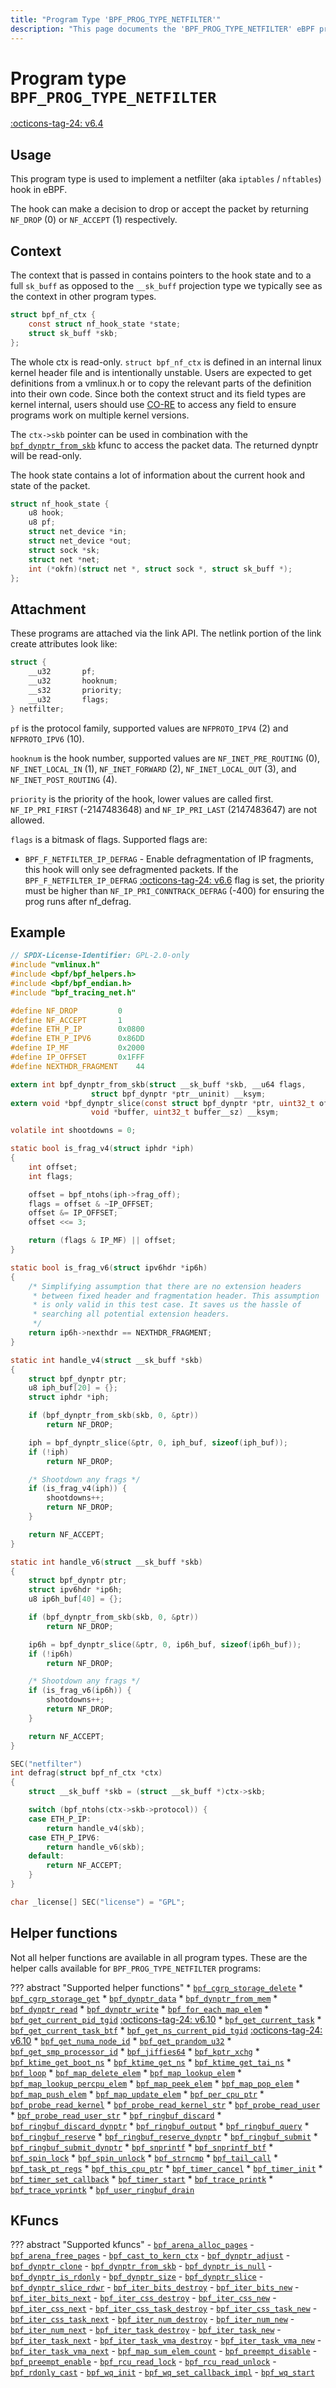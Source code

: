 ```yaml
---
title: "Program Type 'BPF_PROG_TYPE_NETFILTER'"
description: "This page documents the 'BPF_PROG_TYPE_NETFILTER' eBPF program type, including its definition, usage, program types that can use it, and examples."
---
```

# Program type `BPF_PROG_TYPE_NETFILTER`

<!-- [FEATURE_TAG](BPF_PROG_TYPE_NETFILTER) -->
[:octicons-tag-24: v6.4](https://github.com/torvalds/linux/commit/84601d6ee68ae820dec97450934797046d62db4b)
<!-- [/FEATURE_TAG] -->

## Usage

This program type is used to implement a netfilter (aka `iptables` / `nftables`) hook in eBPF. 

The hook can make a decision to drop or accept the packet by returning `NF_DROP` (0) or `NF_ACCEPT` (1) respectively.

## Context

The context that is passed in contains pointers to the hook state and to a full `sk_buff` as opposed to the `__sk_buff` projection type we typically see as the context in other program types.

```c
struct bpf_nf_ctx {
	const struct nf_hook_state *state;
	struct sk_buff *skb;
};
```

The whole ctx is read-only. `struct bpf_nf_ctx` is defined in an internal linux kernel header file and is intentionally unstable. Users are expected to get definitions from a vmlinux.h or to copy the relevant parts of the definition into their own code. Since both the context struct and its field types are kernel internal, users should use [CO-RE](../../concepts/core.md) to access any field to ensure programs work on multiple kernel versions.

The `ctx->skb` pointer can be used in combination with the [`bpf_dynptr_from_skb`](../kfuncs/bpf_dynptr_from_skb.md) kfunc to access the packet data. The returned dynptr will be read-only.

The hook state contains a lot of information about the current hook and state of the packet.

```c
struct nf_hook_state {
	u8 hook;
	u8 pf;
	struct net_device *in;
	struct net_device *out;
	struct sock *sk;
	struct net *net;
	int (*okfn)(struct net *, struct sock *, struct sk_buff *);
};
```

## Attachment

These programs are attached via the link API. The netlink portion of the link create attributes look like:

```c
struct {
    __u32		pf;
    __u32		hooknum;
    __s32		priority;
    __u32		flags;
} netfilter;
```

`pf` is the protocol family, supported values are `NFPROTO_IPV4` (2) and `NFPROTO_IPV6` (10).

`hooknum` is the hook number, supported values are `NF_INET_PRE_ROUTING` (0), `NF_INET_LOCAL_IN` (1), `NF_INET_FORWARD` (2), `NF_INET_LOCAL_OUT` (3), and `NF_INET_POST_ROUTING` (4).

`priority` is the priority of the hook, lower values are called first. `NF_IP_PRI_FIRST` (-2147483648) and `NF_IP_PRI_LAST` (2147483647) are not allowed.

`flags` is a bitmask of flags. Supported flags are:

* `BPF_F_NETFILTER_IP_DEFRAG` - Enable defragmentation of IP fragments, this hook will only see defragmented packets. If the `BPF_F_NETFILTER_IP_DEFRAG` [:octicons-tag-24: v6.6](https://github.com/torvalds/linux/commit/91721c2d02d3a0141df8a4787c7079b89b0d0607) flag is set, the priority must be higher than `NF_IP_PRI_CONNTRACK_DEFRAG` (-400) for ensuring the prog runs after nf_defrag.

## Example

```c
// SPDX-License-Identifier: GPL-2.0-only
#include "vmlinux.h"
#include <bpf/bpf_helpers.h>
#include <bpf/bpf_endian.h>
#include "bpf_tracing_net.h"

#define NF_DROP			0
#define NF_ACCEPT		1
#define ETH_P_IP		0x0800
#define ETH_P_IPV6		0x86DD
#define IP_MF			0x2000
#define IP_OFFSET		0x1FFF
#define NEXTHDR_FRAGMENT	44

extern int bpf_dynptr_from_skb(struct __sk_buff *skb, __u64 flags,
			      struct bpf_dynptr *ptr__uninit) __ksym;
extern void *bpf_dynptr_slice(const struct bpf_dynptr *ptr, uint32_t offset,
			      void *buffer, uint32_t buffer__sz) __ksym;

volatile int shootdowns = 0;

static bool is_frag_v4(struct iphdr *iph)
{
	int offset;
	int flags;

	offset = bpf_ntohs(iph->frag_off);
	flags = offset & ~IP_OFFSET;
	offset &= IP_OFFSET;
	offset <<= 3;

	return (flags & IP_MF) || offset;
}

static bool is_frag_v6(struct ipv6hdr *ip6h)
{
	/* Simplifying assumption that there are no extension headers
	 * between fixed header and fragmentation header. This assumption
	 * is only valid in this test case. It saves us the hassle of
	 * searching all potential extension headers.
	 */
	return ip6h->nexthdr == NEXTHDR_FRAGMENT;
}

static int handle_v4(struct __sk_buff *skb)
{
	struct bpf_dynptr ptr;
	u8 iph_buf[20] = {};
	struct iphdr *iph;

	if (bpf_dynptr_from_skb(skb, 0, &ptr))
		return NF_DROP;

	iph = bpf_dynptr_slice(&ptr, 0, iph_buf, sizeof(iph_buf));
	if (!iph)
		return NF_DROP;

	/* Shootdown any frags */
	if (is_frag_v4(iph)) {
		shootdowns++;
		return NF_DROP;
	}

	return NF_ACCEPT;
}

static int handle_v6(struct __sk_buff *skb)
{
	struct bpf_dynptr ptr;
	struct ipv6hdr *ip6h;
	u8 ip6h_buf[40] = {};

	if (bpf_dynptr_from_skb(skb, 0, &ptr))
		return NF_DROP;

	ip6h = bpf_dynptr_slice(&ptr, 0, ip6h_buf, sizeof(ip6h_buf));
	if (!ip6h)
		return NF_DROP;

	/* Shootdown any frags */
	if (is_frag_v6(ip6h)) {
		shootdowns++;
		return NF_DROP;
	}

	return NF_ACCEPT;
}

SEC("netfilter")
int defrag(struct bpf_nf_ctx *ctx)
{
	struct __sk_buff *skb = (struct __sk_buff *)ctx->skb;

	switch (bpf_ntohs(ctx->skb->protocol)) {
	case ETH_P_IP:
		return handle_v4(skb);
	case ETH_P_IPV6:
		return handle_v6(skb);
	default:
		return NF_ACCEPT;
	}
}

char _license[] SEC("license") = "GPL";
```

## Helper functions

Not all helper functions are available in all program types. These are the helper calls available for `BPF_PROG_TYPE_NETFILTER` programs:

<!-- DO NOT EDIT MANUALLY -->
<!-- [PROG_HELPER_FUNC_REF] -->
??? abstract "Supported helper functions"
    * [`bpf_cgrp_storage_delete`](../helper-function/bpf_cgrp_storage_delete.md)
    * [`bpf_cgrp_storage_get`](../helper-function/bpf_cgrp_storage_get.md)
    * [`bpf_dynptr_data`](../helper-function/bpf_dynptr_data.md)
    * [`bpf_dynptr_from_mem`](../helper-function/bpf_dynptr_from_mem.md)
    * [`bpf_dynptr_read`](../helper-function/bpf_dynptr_read.md)
    * [`bpf_dynptr_write`](../helper-function/bpf_dynptr_write.md)
    * [`bpf_for_each_map_elem`](../helper-function/bpf_for_each_map_elem.md)
    * [`bpf_get_current_pid_tgid`](../helper-function/bpf_get_current_pid_tgid.md) [:octicons-tag-24: v6.10](https://github.com/torvalds/linux/commit/eb166e522c77699fc19bfa705652327a1e51a117)
    * [`bpf_get_current_task`](../helper-function/bpf_get_current_task.md)
    * [`bpf_get_current_task_btf`](../helper-function/bpf_get_current_task_btf.md)
    * [`bpf_get_ns_current_pid_tgid`](../helper-function/bpf_get_ns_current_pid_tgid.md) [:octicons-tag-24: v6.10](https://github.com/torvalds/linux/commit/eb166e522c77699fc19bfa705652327a1e51a117)
    * [`bpf_get_numa_node_id`](../helper-function/bpf_get_numa_node_id.md)
    * [`bpf_get_prandom_u32`](../helper-function/bpf_get_prandom_u32.md)
    * [`bpf_get_smp_processor_id`](../helper-function/bpf_get_smp_processor_id.md)
    * [`bpf_jiffies64`](../helper-function/bpf_jiffies64.md)
    * [`bpf_kptr_xchg`](../helper-function/bpf_kptr_xchg.md)
    * [`bpf_ktime_get_boot_ns`](../helper-function/bpf_ktime_get_boot_ns.md)
    * [`bpf_ktime_get_ns`](../helper-function/bpf_ktime_get_ns.md)
    * [`bpf_ktime_get_tai_ns`](../helper-function/bpf_ktime_get_tai_ns.md)
    * [`bpf_loop`](../helper-function/bpf_loop.md)
    * [`bpf_map_delete_elem`](../helper-function/bpf_map_delete_elem.md)
    * [`bpf_map_lookup_elem`](../helper-function/bpf_map_lookup_elem.md)
    * [`bpf_map_lookup_percpu_elem`](../helper-function/bpf_map_lookup_percpu_elem.md)
    * [`bpf_map_peek_elem`](../helper-function/bpf_map_peek_elem.md)
    * [`bpf_map_pop_elem`](../helper-function/bpf_map_pop_elem.md)
    * [`bpf_map_push_elem`](../helper-function/bpf_map_push_elem.md)
    * [`bpf_map_update_elem`](../helper-function/bpf_map_update_elem.md)
    * [`bpf_per_cpu_ptr`](../helper-function/bpf_per_cpu_ptr.md)
    * [`bpf_probe_read_kernel`](../helper-function/bpf_probe_read_kernel.md)
    * [`bpf_probe_read_kernel_str`](../helper-function/bpf_probe_read_kernel_str.md)
    * [`bpf_probe_read_user`](../helper-function/bpf_probe_read_user.md)
    * [`bpf_probe_read_user_str`](../helper-function/bpf_probe_read_user_str.md)
    * [`bpf_ringbuf_discard`](../helper-function/bpf_ringbuf_discard.md)
    * [`bpf_ringbuf_discard_dynptr`](../helper-function/bpf_ringbuf_discard_dynptr.md)
    * [`bpf_ringbuf_output`](../helper-function/bpf_ringbuf_output.md)
    * [`bpf_ringbuf_query`](../helper-function/bpf_ringbuf_query.md)
    * [`bpf_ringbuf_reserve`](../helper-function/bpf_ringbuf_reserve.md)
    * [`bpf_ringbuf_reserve_dynptr`](../helper-function/bpf_ringbuf_reserve_dynptr.md)
    * [`bpf_ringbuf_submit`](../helper-function/bpf_ringbuf_submit.md)
    * [`bpf_ringbuf_submit_dynptr`](../helper-function/bpf_ringbuf_submit_dynptr.md)
    * [`bpf_snprintf`](../helper-function/bpf_snprintf.md)
    * [`bpf_snprintf_btf`](../helper-function/bpf_snprintf_btf.md)
    * [`bpf_spin_lock`](../helper-function/bpf_spin_lock.md)
    * [`bpf_spin_unlock`](../helper-function/bpf_spin_unlock.md)
    * [`bpf_strncmp`](../helper-function/bpf_strncmp.md)
    * [`bpf_tail_call`](../helper-function/bpf_tail_call.md)
    * [`bpf_task_pt_regs`](../helper-function/bpf_task_pt_regs.md)
    * [`bpf_this_cpu_ptr`](../helper-function/bpf_this_cpu_ptr.md)
    * [`bpf_timer_cancel`](../helper-function/bpf_timer_cancel.md)
    * [`bpf_timer_init`](../helper-function/bpf_timer_init.md)
    * [`bpf_timer_set_callback`](../helper-function/bpf_timer_set_callback.md)
    * [`bpf_timer_start`](../helper-function/bpf_timer_start.md)
    * [`bpf_trace_printk`](../helper-function/bpf_trace_printk.md)
    * [`bpf_trace_vprintk`](../helper-function/bpf_trace_vprintk.md)
    * [`bpf_user_ringbuf_drain`](../helper-function/bpf_user_ringbuf_drain.md)
<!-- [/PROG_HELPER_FUNC_REF] -->

## KFuncs

<!-- [PROG_KFUNC_REF] -->
??? abstract "Supported kfuncs"
    - [`bpf_arena_alloc_pages`](../kfuncs/bpf_arena_alloc_pages.md)
    - [`bpf_arena_free_pages`](../kfuncs/bpf_arena_free_pages.md)
    - [`bpf_cast_to_kern_ctx`](../kfuncs/bpf_cast_to_kern_ctx.md)
    - [`bpf_dynptr_adjust`](../kfuncs/bpf_dynptr_adjust.md)
    - [`bpf_dynptr_clone`](../kfuncs/bpf_dynptr_clone.md)
    - [`bpf_dynptr_from_skb`](../kfuncs/bpf_dynptr_from_skb.md)
    - [`bpf_dynptr_is_null`](../kfuncs/bpf_dynptr_is_null.md)
    - [`bpf_dynptr_is_rdonly`](../kfuncs/bpf_dynptr_is_rdonly.md)
    - [`bpf_dynptr_size`](../kfuncs/bpf_dynptr_size.md)
    - [`bpf_dynptr_slice`](../kfuncs/bpf_dynptr_slice.md)
    - [`bpf_dynptr_slice_rdwr`](../kfuncs/bpf_dynptr_slice_rdwr.md)
    - [`bpf_iter_bits_destroy`](../kfuncs/bpf_iter_bits_destroy.md)
    - [`bpf_iter_bits_new`](../kfuncs/bpf_iter_bits_new.md)
    - [`bpf_iter_bits_next`](../kfuncs/bpf_iter_bits_next.md)
    - [`bpf_iter_css_destroy`](../kfuncs/bpf_iter_css_destroy.md)
    - [`bpf_iter_css_new`](../kfuncs/bpf_iter_css_new.md)
    - [`bpf_iter_css_next`](../kfuncs/bpf_iter_css_next.md)
    - [`bpf_iter_css_task_destroy`](../kfuncs/bpf_iter_css_task_destroy.md)
    - [`bpf_iter_css_task_new`](../kfuncs/bpf_iter_css_task_new.md)
    - [`bpf_iter_css_task_next`](../kfuncs/bpf_iter_css_task_next.md)
    - [`bpf_iter_num_destroy`](../kfuncs/bpf_iter_num_destroy.md)
    - [`bpf_iter_num_new`](../kfuncs/bpf_iter_num_new.md)
    - [`bpf_iter_num_next`](../kfuncs/bpf_iter_num_next.md)
    - [`bpf_iter_task_destroy`](../kfuncs/bpf_iter_task_destroy.md)
    - [`bpf_iter_task_new`](../kfuncs/bpf_iter_task_new.md)
    - [`bpf_iter_task_next`](../kfuncs/bpf_iter_task_next.md)
    - [`bpf_iter_task_vma_destroy`](../kfuncs/bpf_iter_task_vma_destroy.md)
    - [`bpf_iter_task_vma_new`](../kfuncs/bpf_iter_task_vma_new.md)
    - [`bpf_iter_task_vma_next`](../kfuncs/bpf_iter_task_vma_next.md)
    - [`bpf_map_sum_elem_count`](../kfuncs/bpf_map_sum_elem_count.md)
    - [`bpf_preempt_disable`](../kfuncs/bpf_preempt_disable.md)
    - [`bpf_preempt_enable`](../kfuncs/bpf_preempt_enable.md)
    - [`bpf_rcu_read_lock`](../kfuncs/bpf_rcu_read_lock.md)
    - [`bpf_rcu_read_unlock`](../kfuncs/bpf_rcu_read_unlock.md)
    - [`bpf_rdonly_cast`](../kfuncs/bpf_rdonly_cast.md)
    - [`bpf_wq_init`](../kfuncs/bpf_wq_init.md)
    - [`bpf_wq_set_callback_impl`](../kfuncs/bpf_wq_set_callback_impl.md)
    - [`bpf_wq_start`](../kfuncs/bpf_wq_start.md)
<!-- [/PROG_KFUNC_REF] -->

